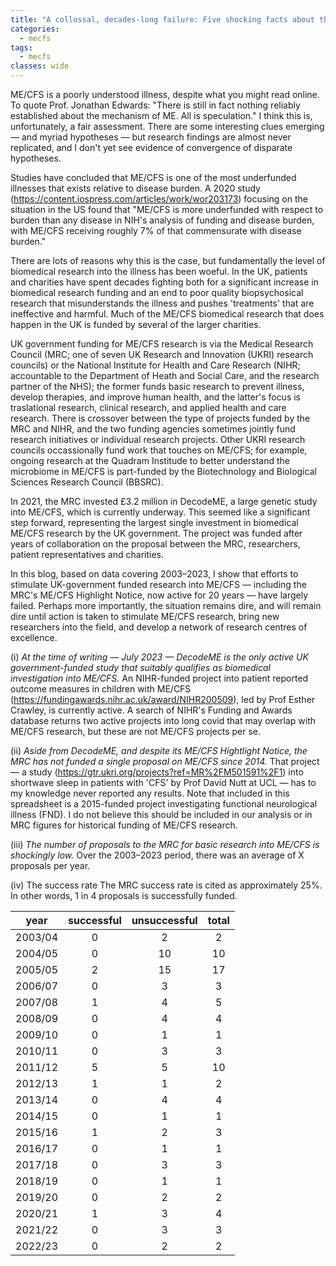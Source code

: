 ```yaml
---
title: "A collossal, decades-long failure: Five shocking facts about the dire state of UK government funding for ME/CFS research"
categories:
  - mecfs
tags:
  - mecfs
classes: wide
---
```


ME/CFS is a poorly understood illness, despite what you might read online. To quote Prof. Jonathan Edwards: "There is still in fact nothing reliably established about the mechanism of ME. All is speculation." I think this is, unfortunately, a fair assessment. There are some interesting clues emerging — and myriad hypotheses — but research findings are almost never replicated, and I don't yet see evidence of convergence of disparate hypotheses.

Studies have concluded that ME/CFS is one of the most underfunded illnesses that exists relative to disease burden. A 2020 study (https://content.iospress.com/articles/work/wor203173) focusing on the situation in the US found that "ME/CFS is more underfunded with respect to burden than any disease in NIH's analysis of funding and disease burden, with ME/CFS receiving roughly 7% of that commensurate with disease burden." 

There are lots of reasons why this is the case, but fundamentally the level of biomedical research into the illness has been woeful. In the UK, patients and charities have spent decades fighting both for a significant increase in biomedical research funding and an end to poor quality biopsychosical research that misunderstands the illness and pushes 'treatments' that are ineffective and harmful. Much of the ME/CFS biomedical research that does happen in the UK is funded by several of the larger charities.

UK government funding for ME/CFS research is via the Medical Research Council (MRC; one of seven UK Research and Innovation (UKRI) research councils) or the National Institute for Health and Care Research (NIHR; accountable to the Department of Heath and Social Care, and the research partner of the NHS); the former funds basic research to prevent illness, develop therapies, and improve human health, and the latter's focus is traslational research, clinical research, and applied health and care research. There is crossover between the type of projects funded by the MRC and NIHR, and the two funding agencies sometimes jointly fund research initiatives or individual research projects. Other UKRI research councils occassionally fund work that touches on ME/CFS; for example, ongoing research at the Quadram Institude to better understand the microbiome in ME/CFS is part-funded by the Biotechnology and Biological Sciences Research Council (BBSRC).

In 2021, the MRC invested £3.2 million in DecodeME, a large genetic study into ME/CFS, which is currently underway. This seemed like a significant step forward, representing the largest single investment in biomedical ME/CFS research by the UK government. The project was funded after years of collaboration on the proposal between the MRC, researchers, patient representatives and charities.

In this blog, based on data covering 2003–2023, I show that efforts to stimulate UK-government funded research into ME/CFS — including the MRC's ME/CFS Highlight Notice, now active for 20 years — have largely failed. Perhaps more importantly, the situation remains dire, and will remain dire until action is taken to stimulate ME/CFS research, bring new researchers into the field, and develop a network of research centres of excellence.

(i) *At the time of writing — July 2023 — DecodeME is the only active UK government-funded study that suitably qualifies as biomedical investigation into ME/CFS.* An NIHR-funded project into patient reported outcome measures in children with ME/CFS (https://fundingawards.nihr.ac.uk/award/NIHR200509), led by Prof Esther Crawley, is currently active. A search of NIHR's Funding and Awards database returns two active projects into long covid that may overlap with ME/CFS research, but these are not ME/CFS projects per se.

(ii) *Aside from DecodeME, and despite its ME/CFS Hightlight Notice, the MRC has not funded a single proposal on ME/CFS since 2014.* That project — a study (https://gtr.ukri.org/projects?ref=MR%2FM501591%2F1) into shortwave sleep in patients with 'CFS' by Prof David Nutt at UCL — has to my knowledge never reported any results. Note that included in this spreadsheet is a 2015-funded project investigating functional neurological illness (FND). I do not believe this should be included in our analysis or in MRC figures for historical funding of ME/CFS research.

(iii) *The number of proposals to the MRC for basic research into ME/CFS is shockingly low.* Over the 2003–2023 period, there was an average of X proposals per year.

(iv) The success rate The MRC success rate is cited as approximately 25%. In other words, 1 in 4 proposals is successfully funded.

| year    |   successful |   unsuccessful |   total |
|:-------:|:------------:|:--------------:|:-------:|
| 2003/04 |            0 |              2 |       2 |
| 2004/05 |            0 |             10 |      10 |
| 2005/05 |            2 |             15 |      17 |
| 2006/07 |            0 |              3 |       3 |
| 2007/08 |            1 |              4 |       5 |
| 2008/09 |            0 |              4 |       4 |
| 2009/10 |            0 |              1 |       1 |
| 2010/11 |            0 |              3 |       3 |
| 2011/12 |            5 |              5 |      10 |
| 2012/13 |            1 |              1 |       2 |
| 2013/14 |            0 |              4 |       4 |
| 2014/15 |            0 |              1 |       1 |
| 2015/16 |            1 |              2 |       3 |
| 2016/17 |            0 |              1 |       1 |
| 2017/18 |            0 |              3 |       3 |
| 2018/19 |            0 |              1 |       1 |
| 2019/20 |            0 |              2 |       2 |
| 2020/21 |            1 |              3 |       4 |
| 2021/22 |            0 |              3 |       3 |
| 2022/23 |            0 |              2 |       2 |